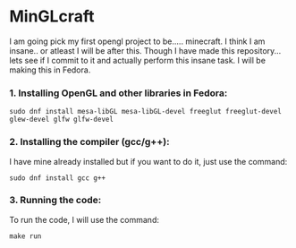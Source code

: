 # MinGLcraft

I am going pick my first opengl project to be..... minecraft. I think I am insane.. or atleast I will be after this.
Though I have made this repository... lets see if I commit to it and actually perform this insane task.
I will be making this in Fedora.

### 1. Installing  OpenGL and other libraries in Fedora:

```
sudo dnf install mesa-libGL mesa-libGL-devel freeglut freeglut-devel glew-devel glfw glfw-devel
```

### 2. Installing the compiler (gcc/g++):

I have mine already installed but if you want to do it, just use the command:

```
sudo dnf install gcc g++
```

### 3. Running the code:

To run the code, I will use the command:

```
make run
```
